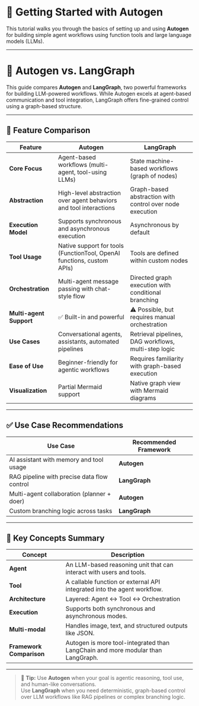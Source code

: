 # 🚀 Getting Started with Autogen

This tutorial walks you through the basics of setting up and using **Autogen** for building simple agent workflows using function tools and large language models (LLMs).

---

# 🔄 Autogen vs. LangGraph

This guide compares **Autogen** and **LangGraph**, two powerful frameworks for building LLM-powered workflows. While Autogen excels at agent-based communication and tool integration, LangGraph offers fine-grained control using a graph-based structure.

---

## 🧠 Feature Comparison

| Feature                | **Autogen**                                                                 | **LangGraph**                                                             |
|------------------------|------------------------------------------------------------------------------|---------------------------------------------------------------------------|
| **Core Focus**         | Agent-based workflows (multi-agent, tool-using LLMs)                        | State machine-based workflows (graph of nodes)                            |
| **Abstraction**        | High-level abstraction over agent behaviors and tool interactions           | Graph-based abstraction with control over node execution                  |
| **Execution Model**    | Supports synchronous and asynchronous execution                             | Asynchronous by default                                                   |
| **Tool Usage**         | Native support for tools (FunctionTool, OpenAI functions, custom APIs)      | Tools are defined within custom nodes                                     |
| **Orchestration**      | Multi-agent message passing with chat-style flow                            | Directed graph execution with conditional branching                       |
| **Multi-agent Support**| ✅ Built-in and powerful                                                     | ⚠️ Possible, but requires manual orchestration                            |
| **Use Cases**          | Conversational agents, assistants, automated pipelines                      | Retrieval pipelines, DAG workflows, multi-step logic                      |
| **Ease of Use**        | Beginner-friendly for agentic workflows                                     | Requires familiarity with graph-based execution                           |
| **Visualization**      | Partial Mermaid support                                                     | Native graph view with Mermaid diagrams                                   |

---

## ✅ Use Case Recommendations

| Use Case                                     | Recommended Framework |
|---------------------------------------------|------------------------|
| AI assistant with memory and tool usage      | **Autogen**            |
| RAG pipeline with precise data flow control  | **LangGraph**          |
| Multi-agent collaboration (planner + doer)   | **Autogen**            |
| Custom branching logic across tasks          | **LangGraph**          |

---

## 🧠 Key Concepts Summary

| Concept             | Description                                                                 |
|---------------------|-----------------------------------------------------------------------------|
| **Agent**           | An LLM-based reasoning unit that can interact with users and tools.         |
| **Tool**            | A callable function or external API integrated into the agent workflow.     |
| **Architecture**    | Layered: Agent ↔ Tool ↔ Orchestration                                        |
| **Execution**       | Supports both synchronous and asynchronous modes.                           |
| **Multi-modal**     | Handles image, text, and structured outputs like JSON.                      |
| **Framework Comparison** | Autogen is more tool-integrated than LangChain and more modular than LangGraph. |

---

> 📌 **Tip:** Use **Autogen** when your goal is agentic reasoning, tool use, and human-like conversations.  
> Use **LangGraph** when you need deterministic, graph-based control over LLM workflows like RAG pipelines or complex branching logic.
